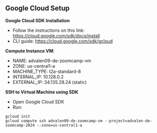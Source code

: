 ## Google Cloud Setup

**Google Cloud SDK Installation**
- Follow the instructions on this link: https://cloud.google.com/sdk/docs/install
- CLI guide: https://cloud.google.com/sdk/gcloud

**Compute Instance VM**:
- NAME: advalen09-de-zoomcamp-vm
- ZONE: us-central1-a
- MACHINE_TYPE: t2a-standard-8
- INTERNAL_IP: 10.128.0.2
- EXTERNAL_IP: 34.135.29.24 (static)

**SSH to Virtual Machine using SDK**
- Open Google Cloud SDK
- Run:

```
gcloud init
gcloud compute ssh advalen09-de-zoomcamp-vm --project=advalen-de-zoomcamp-2024 --zone=us-central1-a
```

